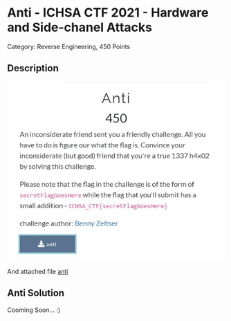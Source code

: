 # Anti - ICHSA CTF 2021 - Hardware and Side-chanel Attacks
Category: Reverse Engineering, 450 Points

## Description


![‏‏image.JPG](images/image.JPG)
 
And attached file [anti](anti)

## Anti Solution

Cooming Soon... :)